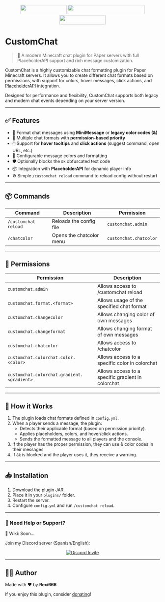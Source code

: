 <p align="center">
  <img src="https://img.shields.io/badge/platform-Paper-blue" height="30" width="150"/>
  <img src="https://img.shields.io/badge/supports-PlaceholderAPI-yellow" height="30" width="250"/>
  <img src="https://img.shields.io/badge/license-MIT-green" height="30" width="150"/>
</p>

# CustomChat
> 📢 A modern Minecraft chat plugin for Paper servers with full PlaceholderAPI support and rich message customization.

CustomChat is a highly customizable chat formatting plugin for Paper Minecraft servers. It allows you to create different chat formats based on permissions, with support for colors, hover messages, click actions, and [PlaceholderAPI](https://www.spigotmc.org/resources/placeholderapi.6245/) integration.

Designed for performance and flexibility, CustomChat supports both legacy and modern chat events depending on your server version.

---

## ✅ Features

- 🧩 Format chat messages using **MiniMessage** or **legacy color codes (&)**
- 🔐 Multiple chat formats with **permission-based priority**
- 🖱️ Support for **hover tooltips** and **click actions** (suggest command, open URL, etc.)
- 🎨 Configurable message colors and formatting
- 🛡️ Optionally blocks the `&k` obfuscated text code
- 📦 Integration with **PlaceholderAPI** for dynamic player info
- ⚙️ Simple `/customchat reload` command to reload config without restart

---

## 📦 Commands

| Command              | Description              | Permission             |
|----------------------|--------------------------|------------------------|
| `/customchat reload` | Reloads the config file  | `customchat.admin`     |
| `/chatcolor`         | Opens the chatcolor menu | `customchat.chatcolor` |

---

## 🔐 Permissions
| Permission                                 | Description                                       |
|--------------------------------------------|---------------------------------------------------|
| `customchat.admin`                         | Allows access to /customchat reload               |
| `customchat.format.<format>`               | Allows usage of the specified chat format         |
| `customchat.changecolor`                   | Allows changing color of own messages             |
| `customchat.changeformat`                  | Allows changing format of own messages            |
| `customchat.chatcolor`                     | Allows access to /chatcolor                       |
| `customchat.colorchat.color.<color>`       | Allows access to a specific color in colorchat    |
| `customchat.colorchat.gradient.<gradient>` | Allows access to a specific gradient in colorchat |

---

## 🧠 How it Works

1. The plugin loads chat formats defined in `config.yml`.
2. When a player sends a message, the plugin:
    - Detects their applicable format (based on permission priority).
    - Applies placeholders, colors, and hover/click actions.
    - Sends the formatted message to all players and the console.
3. If the player has the proper permission, they can use & color codes in their messages
4. If `&k` is blocked and the player uses it, they receive a warning.

---

## 📥 Installation

1. Download the plugin JAR.
2. Place it in your `plugins/` folder.
3. Restart the server.
4. Configure `config.yml` and run `/customchat reload`.

---

### 💬 Need Help or Support?
📖 Wiki: Soon...

Join my Discord server (Spanish/English):
<p align="center">
  <a href="https://discord.com/invite/a3zkKtrjTr">
    <img src="https://discordapp.com/api/guilds/1025688556779360266/widget.png?style=banner3" alt="Discord Invite"/>
  </a>
</p>

---

## 🙋‍♂️ Author

Made with ❤️ by **Rexi666**

If you enjoy this plugin, consider [donating](https://paypal.me/rexigamer666)!